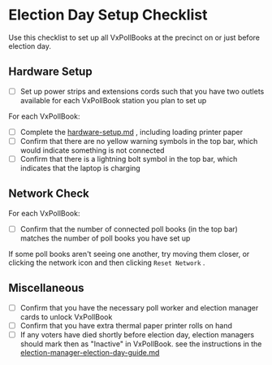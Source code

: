 # Election Day Setup Checklist

Use this checklist to set up all VxPollBooks at the precinct on or just before election day.

## Hardware Setup

* [ ] Set up power strips and extensions cords such that you have two outlets available for each VxPollBook station you plan to set up

For each VxPollBook:

* [ ] Complete the [hardware-setup.md](hardware-setup.md "mention") , including loading printer paper
* [ ] Confirm that there are no yellow warning symbols in the top bar, which would indicate something is not connected
* [ ] Confirm that there is a lightning bolt symbol in the top bar, which indicates that the laptop is charging

## Network Check

For each VxPollBook:

* [ ] Confirm that the number of connected poll books (in the top bar) matches the number of poll books you have set up

If some poll books aren't seeing one another, try moving them closer, or clicking the network icon and then clicking `Reset Network` .

## Miscellaneous

* [ ] Confirm that you have the necessary poll worker and election manager cards to unlock VxPollBook
* [ ] Confirm that you have extra thermal paper printer rolls on hand
* [ ] If any voters have died shortly before election day, election managers should mark then as "Inactive" in VxPollBook. see the instructions in the [election-manager-election-day-guide.md](election-manager-election-day-guide.md "mention")
